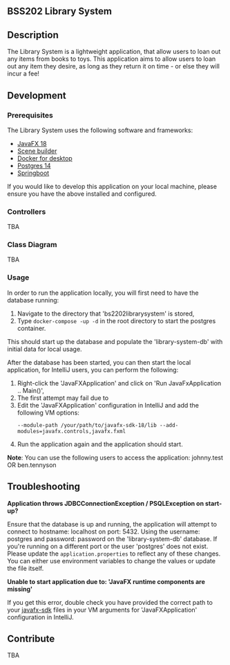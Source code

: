 ## BSS202 Library System

## Description

The Library System is a lightweight application, that allow users to loan out any items from books to toys.
This application aims to allow users to loan out any item they desire, as long as they return it on time - or 
else they will incur a fee!

## Development

### Prerequisites

The Library System uses the following software and frameworks:

* [JavaFX 18](https://openjfx.io/)
* [Scene builder](https://gluonhq.com/products/scene-builder/)
* [Docker for desktop](https://www.docker.com/products/docker-desktop/)
* [Postgres 14](https://www.postgresql.org/about/news/postgresql-14-released-2318/)
* [Springboot](https://spring.io/)

If you would like to develop this application on your local machine, please ensure you have the above installed
and configured.

### Controllers

TBA

### Class Diagram

TBA

### Usage

In order to run the application locally, you will first need to have the database running:

1. Navigate to the directory that 'bs2202librarysystem' is stored,
2. Type `docker-compose -up -d` in the root directory to start the postgres container.

This should start up the database and populate the 'library-system-db' with initial data for local usage.

After the database has been started, you can then start the local application, for IntelliJ users,
you can perform the following:

1. Right-click the 'JavaFXApplication' and click on 'Run JavaFxApplication .. Main()',
2. The first attempt may fail due to
3. Edit the 'JavaFXApplication' configuration in IntelliJ and add the following VM options:
   ```
   --module-path /your/path/to/javafx-sdk-18/lib --add-modules=javafx.controls,javafx.fxml
    ```
4. Run the application again and the application should start.

**Note**: You can use the following users to access the application: johnny.test OR ben.tennyson

## Troubleshooting

__Application throws JDBCConnectionException / PSQLException on start-up?__

Ensure that the database is up and running, the application will attempt to connect to hostname: localhost on port: 5432.
Using the username: postgres and password: password on the 'library-system-db' database. If you're running on a different 
port or the user 'postgres' does not exist. Please update the `application.properties` to reflect any of these changes.
You can either use environment variables to change the values or update the file itself.

__Unable to start application due to: 'JavaFX runtime components are missing'__

If you get this error, double check you have provided the correct path to your [javafx-sdk](https://gluonhq.com/products/javafx/) files in your VM arguments
for 'JavaFXApplication' configuration in IntelliJ.

## Contribute

TBA